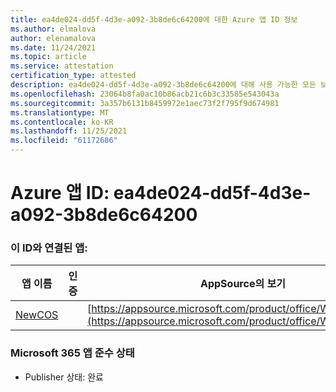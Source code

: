 ```yaml
---
title: ea4de024-dd5f-4d3e-a092-3b8de6c64200에 대한 Azure 앱 ID 정보
ms.author: elmalova
author: elenamalova
ms.date: 11/24/2021
ms.topic: article
ms.service: attestation
certification_type: attested
description: ea4de024-dd5f-4d3e-a092-3b8de6c64200에 대해 사용 가능한 모든 보안 및 규정 준수 정보입니다.
ms.openlocfilehash: 23064b8fa0ac10b86acb21c6b3c33585e543043a
ms.sourcegitcommit: 3a357b6131b8459972e1aec73f2f795f9d674981
ms.translationtype: MT
ms.contentlocale: ko-KR
ms.lasthandoff: 11/25/2021
ms.locfileid: "61172686"
---
```

# <a name="azure-app-id-ea4de024-dd5f-4d3e-a092-3b8de6c64200"></a>Azure 앱 ID: ea4de024-dd5f-4d3e-a092-3b8de6c64200


### <a name="apps-associated-with-this-id"></a>이 ID와 연결된 앱:
| **앱 이름** | **인증** | **AppSource의 보기** |
|--------------|---------------|-----------------------|
| [NewCOS](https://docs.microsoft.com/microsoft-365-app-certification/forward/WA200001104) |  | [https://appsource.microsoft.com/product/office/WA200001104](https://appsource.microsoft.com/product/office/WA200001104) |

### <a name="microsoft-365-app-compliance-status"></a>Microsoft 365 앱 준수 상태
- Publisher 상태: 완료
